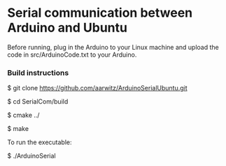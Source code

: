 # Serial communication between Arduino and Ubuntu

Before running, plug in the Arduino to your Linux machine and upload the code in src/ArduinoCode.txt to your Arduino.

### Build instructions

$ git clone https://github.com/aarwitz/ArduinoSerialUbuntu.git

$ cd SerialCom/build

$ cmake ../

$ make




To run the executable:

$ ./ArduinoSerial
